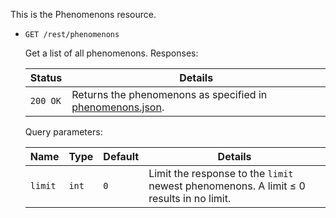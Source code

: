 This is the Phenomenons resource.

*   `GET /rest/phenomenons`

    Get a list of all phenomenons. Responses:

    | Status             | Details
    |--------------------|--------
    | `200 OK`           | Returns the phenomenons as specified in [phenomenons.json].

    Query parameters:

    | Name    | Type  | Default | Details
    |---------|-------|---------|--------
    | `limit` | `int` | `0`     | Limit the response to the `limit` newest phenomenons. A limit &le; 0 results in no limit.



[phenomenon.json]:        https://github.com/enviroCar/enviroCar-server/blob/master/rest/src/main/resources/schema/phenomenon.json "phenomenon.json"
[phenomenons.json]:        https://github.com/enviroCar/enviroCar-server/blob/master/rest/src/main/resources/schema/phenomenons.json "phenomenons.json"
[phenomenon.create.json]:        https://github.com/enviroCar/enviroCar-server/blob/master/rest/src/main/resources/schema/phenomenons.json "phenomenon.create.json"
